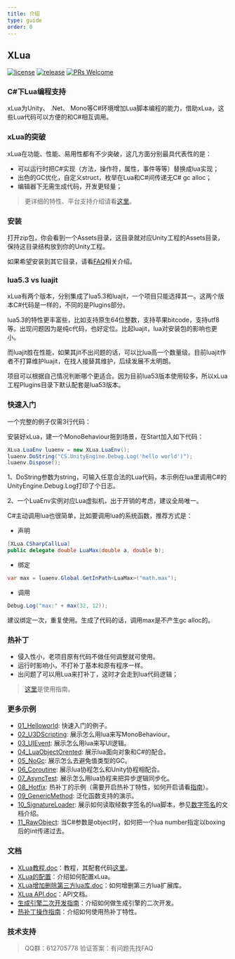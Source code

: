 ```yaml
---
title: 介绍
type: guide
order: 0
---
```


## XLua

[![license](http://img.shields.io/badge/license-MIT-blue.svg)](https://github.com/Tencent/xLua/blob/master/LICENSE.TXT) [![release](https://img.shields.io/badge/release-v2.1.8-blue.svg)](https://github.com/Tencent/xLua/releases) [![PRs Welcome](https://img.shields.io/badge/PRs-welcome-blue.svg)](https://github.com/Tencent/xLua/pulls)

### C#下Lua编程支持

xLua为Unity、 .Net、 Mono等C#环境增加Lua脚本编程的能力，借助xLua，这些Lua代码可以方便的和C#相互调用。

### xLua的突破

xLua在功能、性能、易用性都有不少突破，这几方面分别最具代表性的是：

* 可以运行时把C#实现（方法，操作符，属性，事件等等）替换成lua实现；
* 出色的GC优化，自定义struct，枚举在Lua和C#间传递无C# gc alloc；
* 编辑器下无需生成代码，开发更轻量；

> 更详细的特性、平台支持介绍请看[这里](features.html)。

### 安装

打开zip包，你会看到一个Assets目录，这目录就对应Unity工程的Assets目录，保持这目录结构放到你的Unity工程。

如果希望安装到其它目录，请看[FAQ](faq.html)相关介绍。

### lua5.3 vs luajit

xLua有两个版本，分别集成了lua5.3和luajit，一个项目只能选择其一。这两个版本C#代码是一样的，不同的是Plugins部分。

lua5.3的特性更丰富些，比如支持原生64位整数，支持苹果bitcode，支持utf8等。出现问题因为是纯c代码，也好定位。比起luajit，lua对安装包的影响也更小。

而luajit胜在性能，如果其jit不出问题的话，可以比lua高一个数量级。目前luajit作者不打算维护luajit，在找人接替其维护，后续发展不太明朗。

项目可以根据自己情况判断哪个更适合。因为目前lua53版本使用较多，所以xLua工程Plugins目录下默认配套是lua53版本。

### 快速入门

一个完整的例子仅需3行代码：

安装好xLua，建一个MonoBehaviour拖到场景，在Start加入如下代码：

```csharp
XLua.LuaEnv luaenv = new XLua.LuaEnv();
luaenv.DoString("CS.UnityEngine.Debug.Log('hello world')");
luaenv.Dispose();
```

1、DoString参数为string，可输入任意合法的Lua代码，本示例在lua里调用C#的UnityEngine.Debug.Log打印了个日志。

2、一个LuaEnv实例对应Lua虚拟机，出于开销的考虑，建议全局唯一。

C#主动调用lua也很简单，比如要调用lua的系统函数，推荐方式是：

* 声明

```csharp
[XLua.CSharpCallLua]
public delegate double LuaMax(double a, double b);
```

* 绑定

```csharp
var max = luaenv.Global.GetInPath<LuaMax>("math.max");
```

* 调用

```csharp
Debug.Log("max:" + max(32, 12));
```

建议绑定一次，重复使用。生成了代码的话，调用max是不产生gc alloc的。

### 热补丁

* 侵入性小，老项目原有代码不做任何调整就可使用。
* 运行时影响小，不打补丁基本和原有程序一样。
* 出问题了可以用Lua来打补丁，这时才会走到lua代码逻辑；

> [这里](hotfix.html)是使用指南。

### 更多示例

* [01_Helloworld](https://github.com/Tencent/xLua/tree/master/Assets/XLua/Examples/01_Helloworld/): 快速入门的例子。
* [02_U3DScripting](https://github.com/Tencent/xLua/tree/master/Assets/XLua/Examples/02_U3DScripting/): 展示怎么用lua来写MonoBehaviour。
* [03_UIEvent](https://github.com/Tencent/xLua/tree/master/Assets/XLua/Examples/03_UIEvent/): 展示怎么用lua来写UI逻辑。
* [04_LuaObjectOrented](https://github.com/Tencent/xLua/tree/master/Assets/XLua/Examples/04_LuaObjectOrented/): 展示lua面向对象和C#的配合。
* [05_NoGc](https://github.com/Tencent/xLua/tree/master/Assets/XLua/Examples/05_NoGc/): 展示怎么去避免值类型的GC。
* [06_Coroutine](https://github.com/Tencent/xLua/tree/master/Assets/XLua/Examples/06_Coroutine/): 展示lua协程怎么和Unity协程相配合。
* [07_AsyncTest](https://github.com/Tencent/xLua/tree/master/Assets/XLua/Examples/07_AsyncTest/): 展示怎么用lua协程来把异步逻辑同步化。
* [08_Hotfix](https://github.com/Tencent/xLua/tree/master/Assets/XLua/Examples/08_Hotfix/): 热补丁的示例（需要开启热补丁特性，如何开启请看[指南](Assets/XLua/Doc/hotfix.md)）。
* [09_GenericMethod](https://github.com/Tencent/xLua/tree/master/Assets/XLua/Examples/09_GenericMethod/): 泛化函数支持的演示。
* [10_SignatureLoader](https://github.com/Tencent/xLua/tree/master/Assets/XLua/Examples/10_SignatureLoader/): 展示如何读取经数字签名的lua脚本，参见[数字签名](https://github.com/Tencent/xLua/tree/master/Assets/XLua/Doc/signature.md)的文档介绍。
* [11_RawObject](https://github.com/Tencent/xLua/tree/master/Assets/XLua/Examples/11_RawObject/): 当C#参数是object时，如何把一个lua number指定以boxing后的int传递过去。

### 文档

* [XLua教程.doc](https://github.com/Tencent/xLua/tree/master/Assets/XLua/Doc/XLua教程.doc)：教程，其配套代码[这里](https://github.com/Tencent/xLua/tree/master/Assets/XLua/Tutorial/)。
* [XLua的配置](https://github.com/Tencent/xLua/tree/master/Assets/XLua/Doc/configure.md)：介绍如何配置xLua。
* [XLua增加删除第三方lua库.doc](https://github.com/Tencent/xLua/tree/master/Assets/XLua/Doc/XLua增加删除第三方lua库.doc)：如何增删第三方lua扩展库。
* [XLua API.doc](https://github.com/Tencent/xLua/tree/master/Assets/XLua/Doc/XLua_API.doc)：API文档。
* [生成引擎二次开发指南](https://github.com/Tencent/xLua/tree/master/Assets/XLua/Doc/custom_generate.md)：介绍如何做生成引擎的二次开发。
* [热补丁操作指南](https://github.com/Tencent/xLua/tree/master/Assets/XLua/Doc/hotfix.md)：介绍如何使用热补丁特性。

### 技术支持

> QQ群：612705778 验证答案：有问题先找FAQ